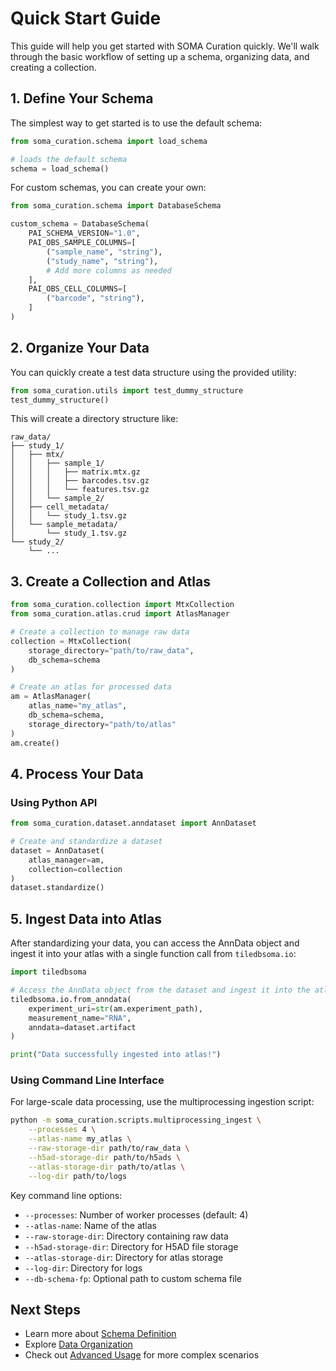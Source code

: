 # Quick Start Guide

This guide will help you get started with SOMA Curation quickly. We'll walk through the basic workflow of setting up a schema, organizing data, and creating a collection.

## 1. Define Your Schema

The simplest way to get started is to use the default schema:

```python
from soma_curation.schema import load_schema

# loads the default schema
schema = load_schema()
```

For custom schemas, you can create your own:

```python
from soma_curation.schema import DatabaseSchema

custom_schema = DatabaseSchema(
    PAI_SCHEMA_VERSION="1.0",
    PAI_OBS_SAMPLE_COLUMNS=[
        ("sample_name", "string"),
        ("study_name", "string"),
        # Add more columns as needed
    ],
    PAI_OBS_CELL_COLUMNS=[
        ("barcode", "string"),
    ]
)
```

## 2. Organize Your Data

You can quickly create a test data structure using the provided utility:

```python
from soma_curation.utils import test_dummy_structure
test_dummy_structure()
```

This will create a directory structure like:

```
raw_data/
├── study_1/
│   ├── mtx/
│   │   ├── sample_1/
│   │   │   ├── matrix.mtx.gz
│   │   │   ├── barcodes.tsv.gz
│   │   │   └── features.tsv.gz
│   │   └── sample_2/
│   ├── cell_metadata/
│   │   └── study_1.tsv.gz
│   └── sample_metadata/
│       └── study_1.tsv.gz
└── study_2/
    └── ...
```

## 3. Create a Collection and Atlas

```python
from soma_curation.collection import MtxCollection
from soma_curation.atlas.crud import AtlasManager

# Create a collection to manage raw data
collection = MtxCollection(
    storage_directory="path/to/raw_data",
    db_schema=schema
)

# Create an atlas for processed data
am = AtlasManager(
    atlas_name="my_atlas",
    db_schema=schema,
    storage_directory="path/to/atlas"
)
am.create()
```

## 4. Process Your Data

### Using Python API

```python
from soma_curation.dataset.anndataset import AnnDataset

# Create and standardize a dataset
dataset = AnnDataset(
    atlas_manager=am,
    collection=collection
)
dataset.standardize()
```

## 5. Ingest Data into Atlas

After standardizing your data, you can access the AnnData object and ingest it into your atlas with a single function call from `tiledbsoma.io`:

```python
import tiledbsoma

# Access the AnnData object from the dataset and ingest it into the atlas
tiledbsoma.io.from_anndata(
    experiment_uri=str(am.experiment_path),
    measurement_name="RNA",
    anndata=dataset.artifact
)

print("Data successfully ingested into atlas!")
```

### Using Command Line Interface

For large-scale data processing, use the multiprocessing ingestion script:

```bash
python -m soma_curation.scripts.multiprocessing_ingest \
    --processes 4 \
    --atlas-name my_atlas \
    --raw-storage-dir path/to/raw_data \
    --h5ad-storage-dir path/to/h5ads \
    --atlas-storage-dir path/to/atlas \
    --log-dir path/to/logs
```

Key command line options:

- `--processes`: Number of worker processes (default: 4)
- `--atlas-name`: Name of the atlas
- `--raw-storage-dir`: Directory containing raw data
- `--h5ad-storage-dir`: Directory for H5AD file storage
- `--atlas-storage-dir`: Directory for atlas storage
- `--log-dir`: Directory for logs
- `--db-schema-fp`: Optional path to custom schema file

## Next Steps

- Learn more about [Schema Definition](user_guide/schema.md)
- Explore [Data Organization](user_guide/data_organization.md)
- Check out [Advanced Usage](examples/advanced.md) for more complex scenarios
